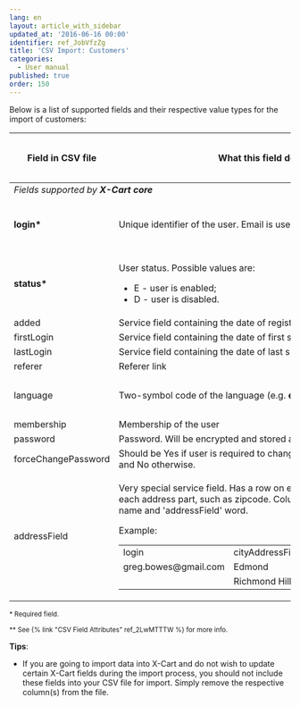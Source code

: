 ```yaml
---
lang: en
layout: article_with_sidebar
updated_at: '2016-06-16 00:00'
identifier: ref_JobVfzZg
title: 'CSV Import: Customers'
categories:
  - User manual
published: true
order: 150
---
```


Below is a list of supported fields and their respective value types for the import of customers:


<table class="ui celled padded compact small table">
  <thead>
    <tr>
      <th class="confluenceTh">Field in CSV file</th>
      <th colspan="1" class="confluenceTh">What this field describes</th>
      <th colspan="1" class="confluenceTh" markdown="1">{% link 'Value type' ref_2LwMTTTW %}</th>
    </tr>
  </thead>
  <tbody>
    <tr>
      <td colspan="3" class="confluenceTd"><em> Fields supported by <strong>X-Cart core</strong></em>
      </td>
    </tr>
    <tr>
      <td colspan="1" class="confluenceTd"><strong>login*</strong>
      </td>
      <td colspan="1" class="confluenceTd">Unique identifier of the user. Email is used as login.</td>
      <td colspan="1" class="confluenceTd">
        <p>String,
          <br>Max. length: 128</p>
      </td>
    </tr>
    <tr>
      <td colspan="1" class="confluenceTd"><strong>status*</strong>
      </td>
      <td colspan="1" class="confluenceTd">
        <p>User status. Possible values are:</p>
        <ul>
          <li>E - user is enabled;</li>
          <li>D - user is disabled.</li>
        </ul>
      </td>
      <td colspan="1" class="confluenceTd">Enum</td>
    </tr>
    <tr>
      <td colspan="1" class="confluenceTd">added</td>
      <td colspan="1" class="confluenceTd">Service field containing the date of registration</td>
      <td colspan="1" class="confluenceTd">Date</td>
    </tr>
    <tr>
      <td colspan="1" class="confluenceTd">firstLogin</td>
      <td colspan="1" class="confluenceTd">Service field containing the date of first successful login</td>
      <td colspan="1" class="confluenceTd">Date</td>
    </tr>
    <tr>
      <td colspan="1" class="confluenceTd">lastLogin</td>
      <td colspan="1" class="confluenceTd">Service field containing the date of last successful login</td>
      <td colspan="1" class="confluenceTd">Date</td>
    </tr>
    <tr>
      <td colspan="1" class="confluenceTd">referer</td>
      <td colspan="1" class="confluenceTd">Referer link</td>
      <td colspan="1" class="confluenceTd">&nbsp;</td>
    </tr>
    <tr>
      <td colspan="1" class="confluenceTd">language</td>
      <td colspan="1" class="confluenceTd">Two-symbol code of the language (e.g. <strong>en</strong>)</td>
      <td colspan="1" class="confluenceTd">
        <p>String,
          <br>Max. length: 2&nbsp;</p>
      </td>
    </tr>
    <tr>
      <td colspan="1" class="confluenceTd">membership</td>
      <td colspan="1" class="confluenceTd">Membership of the user</td>
      <td colspan="1" class="confluenceTd">String</td>
    </tr>
    <tr>
      <td colspan="1" class="confluenceTd">password</td>
      <td colspan="1" class="confluenceTd">Password. Will be encrypted and stored as a hash.</td>
      <td colspan="1" class="confluenceTd">String</td>
    </tr>
    <tr>
      <td colspan="1" class="confluenceTd">forceChangePassword</td>
      <td colspan="1" class="confluenceTd">Should be Yes if user is required to change his password on next logon and No otherwise.</td>
      <td colspan="1" class="confluenceTd">Yes/No</td>
    </tr>
    <tr>
      <td class="confluenceTd">addressField</td>
      <td class="confluenceTd">
        <p>Very special service field. Has a row on each address and a column on each address part, such as zipcode. Column name is combined from part name and 'addressField' word.</p>
        <p>Example:</p>
        <div class="table-wrap">
          <table class="confluenceTable">
            <tbody>
              <tr>
                <td colspan="1" class="confluenceTd">login</td>
                <td class="confluenceTd">cityAddressField</td>
                <td class="confluenceTd">countryCodeAddressField</td>
              </tr>
              <tr>
                <td colspan="1" class="confluenceTd">greg.bowes@gmail.com</td>
                <td class="confluenceTd">Edmond</td>
                <td class="confluenceTd">US</td>
              </tr>
              <tr>
                <td colspan="1" class="confluenceTd">&nbsp;</td>
                <td class="confluenceTd">Richmond Hill</td>
                <td class="confluenceTd">CA</td>
              </tr>
            </tbody>
          </table>
        </div>
      </td>
      <td class="confluenceTd">
        <p>Multicolumn,
          <br>Multirow</p>
      </td>
    </tr>
  </tbody>
</table>
</div>

<sub>* Required field.</sub>

<sub markdown="1">** See {% link "CSV Field Attributes" ref_2LwMTTTW %} for more info.</sub>

**Tips**: 

*   If you are going to import data into X-Cart and do not wish to update certain X-Cart fields during the import process, you should not include these fields into your CSV file for import. Simply remove the respective column(s) from the file.
